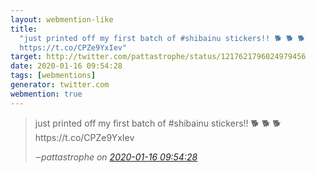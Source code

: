 ```yaml
---
layout: webmention-like
title:
  "just printed off my first batch of #shibainu stickers!! 🐕 🐕 🐕
  https://t.co/CPZe9YxIev"
target: http://twitter.com/pattastrophe/status/1217621796024979456
date: 2020-01-16 09:54:28
tags: [webmentions]
generator: twitter.com
webmention: true
---
```


<blockquote class="external-citation">
  <p>
    just printed off my first batch of #shibainu stickers!! 🐕 🐕 🐕 https://t.co/CPZe9YxIev
  </p>
  <cite>‒<span class="p-author p-name">pattastrophe</span>
    on
    <a href="http://twitter.com/pattastrophe/status/1217621796024979456" rel="external nofollow" target="_blank">2020-01-16 09:54:28</a>
  </cite>
</blockquote>
